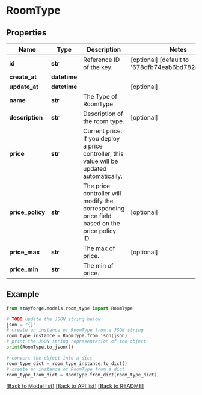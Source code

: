 # RoomType


## Properties

Name | Type | Description | Notes
------------ | ------------- | ------------- | -------------
**id** | **str** | Reference ID of the key. | [optional] [default to '678dfb74eab6bd78287dc426']
**create_at** | **datetime** |  | 
**update_at** | **datetime** |  | [optional] 
**name** | **str** | The Type of RoomType | 
**description** | **str** | Description of the room type. | [optional] 
**price** | **str** | Current price. If you deploy a price controller, this value will be updated automatically. | 
**price_policy** | **str** | The price controller will modify the corresponding price field based on the price policy ID. | [optional] 
**price_max** | **str** | The max of price. | [optional] 
**price_min** | **str** | The min of price. | 

## Example

```python
from stayforge.models.room_type import RoomType

# TODO update the JSON string below
json = "{}"
# create an instance of RoomType from a JSON string
room_type_instance = RoomType.from_json(json)
# print the JSON string representation of the object
print(RoomType.to_json())

# convert the object into a dict
room_type_dict = room_type_instance.to_dict()
# create an instance of RoomType from a dict
room_type_from_dict = RoomType.from_dict(room_type_dict)
```
[[Back to Model list]](../README.md#documentation-for-models) [[Back to API list]](../README.md#documentation-for-api-endpoints) [[Back to README]](../README.md)


